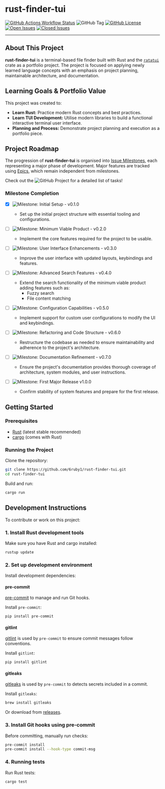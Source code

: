 # rust-finder-tui

[![GitHub Actions Workflow Status](https://custom-icon-badges.demolab.com/github/actions/workflow/status/6ruby1/rust-finder-tui/build.yml?style=for-the-badge&logo=play&logoSize=auto&labelColor=%23323449&color=%23a48cf2)](https://github.com/6ruby1/rust-finder-tui/actions/workflows/build.yml)
![GitHub Tag](https://custom-icon-badges.demolab.com/github/v/tag/6ruby1/rust-finder-tui?include_prereleases&sort=semver&style=for-the-badge&logo=tag&logoSize=auto&label=Version&labelColor=%23323449&color=%23f16c75)
[![GitHub License](https://custom-icon-badges.demolab.com/github/license/6ruby1/rust-finder-tui?style=for-the-badge&logo=law&logoSize=auto&labelColor=%23323449&color=%23f1fc79)](./LICENSE)
[![Open Issues](https://custom-icon-badges.demolab.com/github/issues-raw/6ruby1/rust-finder-tui?style=for-the-badge&logo=issue-opened&logoColor=%233fb950&labelColor=%23323449&color=%23f7c67f)](https://github.com/6ruby1/rust-finder-tui/issues)
[![Closed Issues](https://custom-icon-badges.demolab.com/github/issues-closed-raw/6ruby1/rust-finder-tui?style=for-the-badge&logo=issue-closed&logoColor=%23ab7df8&labelColor=%23323449&color=%237081d0)](https://github.com/6ruby1/rust-finder-tui/issues?q=is%3Aissue%20state%3Aclosed)

---

## About This Project

**rust-finder-tui** is a terminal-based file finder built with Rust and the [`ratatui`](https://github.com/ratatui/ratatui) crate as a portfolio project. The project is focused on applying newly learned language concepts with an emphasis on project planning, maintainable architecture, and documentation.

## Learning Goals & Portfolio Value

This project was created to:
- **Learn Rust:** Practice modern Rust concepts and best practices.
- **Learn TUI Development:** Utilise modern libraries to build a functional interactive terminal user interface.
- **Planning and Process:** Demonstrate project planning and execution as a portfolio piece.

## Project Roadmap

The progression of **rust-finder-tui** is organised into [Issue Milestones](https://github.com/6ruby1/rust-finder-tui/milestones), each representing a major phase of development. Major features are tracked using [Epics](https://github.com/6ruby1/rust-finder-tui/issues?q=label%3Aepic), which remain independent from milestones.

Check out the ![GitHub Project](https://github.com/users/6ruby1/projects/1) for a detailed list of tasks!

### Milestone Completion

- [x] ![Milestone: Initial Setup - v0.1.0](https://github.com/6ruby1/rust-finder-tui/milestone/1)

  - Set up the initial project structure with essential tooling and configurations.
    
- [ ] ![Milestone: Minimum Viable Product - v0.2.0](https://github.com/6ruby1/rust-finder-tui/milestone/2)
      
  - Implement the core features required for the project to be usable.
    
- [ ] ![Milestone: User Interface Enhancements - v0.3.0](https://github.com/6ruby1/rust-finder-tui/milestone/3)
      
  - Improve the user interface with updated layouts, keybindings and features.
    
- [ ] ![Milestone: Advanced Search Features - v0.4.0](https://github.com/6ruby1/rust-finder-tui/milestone/4)
      
  - Extend the search functionality of the minimum viable product adding features such as:
    - Fuzzy search
    - File content matching
      
- [ ] ![Milestone: Configuration Capabilities - v0.5.0](https://github.com/6ruby1/rust-finder-tui/milestone/5)
      
  - Implement support for custom user configurations to modify the UI and keybindings.
    
- [ ] ![Milestone: Refactoring and Code Structure - v0.6.0](https://github.com/6ruby1/rust-finder-tui/milestone/6)
      
  - Restructure the codebase as needed to ensure maintainability and adherence to the project's architecture.
    
- [ ] ![Milestone: Documentation Refinement - v0.7.0](https://github.com/6ruby1/rust-finder-tui/milestone/7)
      
  - Ensure the project's documentation provides thorough coverage of architecture, system modules, and user instructions.
    
- [ ] ![Milestone: First Major Release v1.0.0](https://github.com/6ruby1/rust-finder-tui/milestone/8)
      
  - Confirm stability of system features and prepare for the first release.
     

## Getting Started

### Prerequisites

- [Rust](https://www.rust-lang.org/tools/install) (latest stable recommended)
- [cargo](https://doc.rust-lang.org/cargo/getting-started/installation.html) (comes with Rust)

### Running the Project

Clone the repository:

```sh
git clone https://github.com/6ruby1/rust-finder-tui.git
cd rust-finder-tui
```

Build and run:

```sh
cargo run
```

## Development Instructions

To contribute or work on this project:

### 1. Install Rust development tools

Make sure you have Rust and cargo installed:

```sh
rustup update
```

### 2. Set up development environment

Install development dependencies:

#### pre-commit

[pre-commit](https://pre-commit.com/) to manage and run Git hooks.

Install `pre-commit`:

```sh
pip install pre-commit
```

#### gitlint

[gitlint](https://jorisroovers.com/gitlint/) is used by `pre-commit` to ensure commit messages follow conventions.

Install `gitlint`:

```sh
pip install gitlint
```

#### gitleaks

[gitleaks](https://github.com/gitleaks/gitleaks) is used by `pre-commit` to detects secrets included in a commit.

Install `gitleaks`:

```sh
brew install gitleaks
```

Or download from [releases](https://github.com/gitleaks/gitleaks/releases).

### 3. Install Git hooks using pre-commit

Before committing, manually run checks:

```sh
pre-commit install
pre-commit install --hook-type commit-msg
```

### 4. Running tests

Run Rust tests:

```sh
cargo test
```
